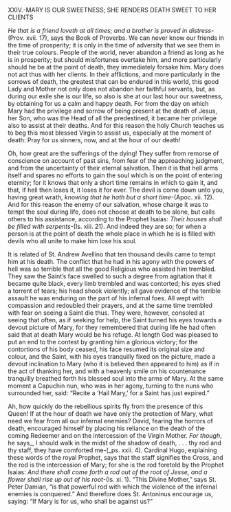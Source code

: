 
XXIV.-MARY IS OUR SWEETNESS; SHE RENDERS DEATH SWEET TO HER CLIENTS

_He that is a friend loveth at all times; and a brother is proved in distress_-(Prov. xvii. 17), says the Book of Proverbs. We can never know our friends in the time of prosperity; it is only in the time of adversity that we see them in their true colours. People of the world, never abandon a friend as long as he is in prosperity; but should misfortunes overtake him, and more particularly should he be at the point of death, they immediately forsake him. Mary does not act thus with her clients. In their afflictions, and more particularly in the sorrows of death, the greatest that can be endured in this world, this good Lady and Mother not only does not abandon her faithful servants, but, as during our exile she is our life, so also is she at our last hour our sweetness, by obtaining for us a calm and happy death. For from the day on which Mary had the privilege and sorrow of being present at the death of Jesus, her Son, who was the Head of all the predestined, it became her privilege also to assist at their deaths. And for this reason the holy Church teaches us to beg this most blessed Virgin to assist us, especially at the moment of death: Pray for us sinners, now, and at the hour of our death!

Oh, how great are the sufferings of the dying! They suffer from remorse of conscience on account of past sins, from fear of the approaching judgment, and from the uncertainty of their eternal salvation. Then it is that hell arms itself and spares no efforts to gain the soul which is on the point of entering eternity; for it knows that only a short time remains in which to gain it, and that, if hell then loses it, it loses it for ever. The devil is come down unto you, having great wrath, _knowing that he hath but a short time_-(Apoc. xii. 12). And for this reason the enemy of our salvation, whose charge it was to tempt the soul during life, does not choose at death to be alone, but calls others to his assistance, according to the Prophet Isaias: _Their houses shall be filled with serpents_-(Is. xiii. 21). And indeed they are so; for when a person is at the point of death the whole place in which he is is filled with devils who all unite to make him lose his soul.

It is related of St. Andrew Avellino that ten thousand devils came to tempt him at his death. The conflict that he had in his agony with the powers of hell was so terrible that all the good Religious who assisted him trembled. They saw the Saint’s face swelled to such a degree from agitation that it became quite black, every limb trembled and was contorted; his eyes shed a torrent of tears; his head shook violently; all gave evidence of the terrible assault he was enduring on the part of his infernal foes. All wept with compassion and redoubled their prayers, and at the same time trembled with fear on seeing a Saint die thus. They were, however, consoled at seeing that often, as if seeking for help, the Saint turned his eyes towards a devout picture of Mary, for they remembered that during life he had often said that at death Mary would be his refuge. At length God was pleased to put an end to the contest by granting him a glorious victory; for the contortions of his body ceased, his face resumed its original size and colour, and the Saint, with his eyes tranquilly fixed on the picture, made a devout inclination to Mary (who it is believed then appeared to him) as if in the act of thanking her, and with a heavenly smile on his countenance tranquilly breathed forth his blessed soul into the arms of Mary. At the same moment a Capuchin nun, who was in her agony, turning to the nuns who surrounded her, said: “Recite a ‘Hail Mary,’ for a Saint has just expired.”

Ah, how quickly do the rebellious spirits fly from the presence of this Queen! If at the hour of death we have only the protection of Mary, what need we fear from all our infernal enemies? David, fearing the horrors of death, encouraged himself by placing his reliance on the death of the coming Redeemer and on the intercession of the Virgin Mother. _For though_, he says_, I should walk in the midst of the shadow of death, . . . thy rod and thy staff, they have comforted me-(_ps. xxii. 4). Cardinal Hugo, explaining these words of the royal Prophet, says that the staff signifies the Cross, and the rod is the intercession of Mary; for she is the rod foretold by the Prophet Isaias: _And there shall come forth a rod out of the root of Jesse, and a flower shall rise up out of his root_-(Is. xi. 1). “This Divine Mother,” says St. Peter Damian, “is that powerful rod with which the violence of the infernal enemies is conquered.” And therefore does St. Antoninus encourage us, saying: “If Mary is for us, who shall be against us?”

